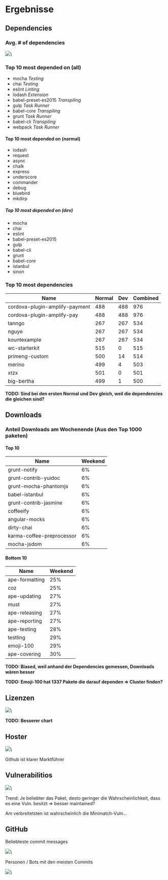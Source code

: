 # Ergebnisse

## Dependencies

### Avg. # of dependencies

![](dep1.png)\

### Top 10 most depended on (all)

* mocha _Testing_
* chai _Testing_
* eslint _Linting_
* lodash _Extension_
* babel-preset-es2015 _Transpiling_
* gulp _Task Runner_
* babel-core _Transpiling_
* grunt _Task Runner_
* babel-cli _Transpiling_
* webpack _Task Runner_

#### Top 10 most depended on (normal)

* lodash
* request
* async
* chalk
* express
* underscore
* commander
* debug
* bluebird
* mkdirp

##### Top 10 most depended on (dev)

* mocha
* chai
* eslint
* babel-preset-es2015
* gulp
* babel-cli
* grunt
* babel-core
* istanbul
* sinon

### Top 10 most dependencies

| Name | Normal | Dev | Combined |
| --- | --- | --- | --- |
| cordova-plugin-amplify-payment | 488 | 488 | 976 | 
| cordova-plugin-amplify-pay | 488 | 488 | 976 | 
| tanngo | 267 | 267 | 534 | 
| nguye | 267 | 267 | 534 | 
| kountexample | 267 | 267 | 534 | 
| wc-starterkit | 515 | 0 | 515 | 
| primeng-custom | 500 | 14 | 514 | 
| merino | 499 | 4 | 503 | 
| xtzx | 501 | 0 | 501 | 
| big-bertha | 499 | 1 | 500 | 

__TODO: Sind bei den ersten Normal und Dev gleich, weil die dependencies die gleichen sind?__

## Downloads

### Anteil Downloads am Wochenende (Aus den Top 1000 paketen)

#### Top 10

| Name                      | Weekend |
| ---                       | ---     |
| grunt-notify              | 6%      |
| grunt-contrib-yuidoc      | 6%      |
| grunt-mocha-phantomjs     | 6%      |
| babel-istanbul            | 6%      |
| grunt-contrib-jasmine     | 6%      |
| coffeeify                 | 6%      |
| angular-mocks             | 6%      |
| dirty-chai                | 6%      |
| karma-coffee-preprocessor | 6%      |
| mocha-jsdom               | 6%      |

#### Bottom 10

| Name                      | Weekend |
| ---                       | ---     |
| ape-formatting            | 25%     |
| coz                       | 25%     |
| ape-updating              | 27%     |
| must                      | 27%     |
| ape-releasing             | 27%     |
| ape-reporting             | 27%     |
| ape-testing               | 28%     |
| testling                  | 29%     |
| emoji-100                 | 29%     |
| ape-covering              | 30%     |

__TODO: Biased, weil anhand der Dependencies gemessen, Downloads wären besser__

__TODO: Emoji-100 hat 1337 Pakete die darauf dependen => Cluster finden?__

## Lizenzen

![](license1.png)\

__TODO: Besserer chart__

## Hoster

![](hoster1.png)\

Github ist klarer Marktführer

## Vulnerabilitios

![](vulns1.jpg)\

Trend: Je beliebter das Paket, desto geringer die Wahrscheinlichkeit,
dass es eine Vuln. besitzt => besser maintained?

Am verbreitetsten ist wahrscheinlich die Minimatch-Vuln...

## GitHub

Beliebteste commit messages

![](commits1.jpg)\

Personen / Bots mit den meisten Commits

![](commits2.jpg)\
